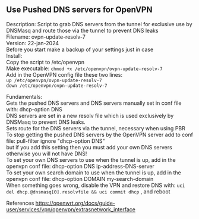 ## Use Pushed DNS servers for OpenVPN
 Description: Script to grab DNS servers from the tunnel for exclusive use by DNSMasq and route those via the tunnel to prevent DNS leaks  
 Filename: ovpn-update-resolv-7  
 Version: 22-jan-2024  
 Before you start make a backup of your settings just in case  
 Install:  
  Copy the script to /etc/openvpn  
  Make executable: `chmod +x /etc/openvpn/ovpn-update-resolv-7`  
  Add in the OpenVPN config file these two lines:  
   `up /etc/openvpn/ovpn-update-resolv-7`  
   `down /etc/openvpn/ovpn-update-resolv-7`  
    
 Fundamentals:  
  Gets the pushed DNS servers and DNS servers manually set in conf file with: dhcp-option DNS <ip-address-of-DNS-server>  
  DNS servers are set in a new resolv file which is used exclusively by DNSMasq to prevent DNS leaks.  
  Sets route for the DNS servers via the tunnel, necessary when using PBR  
  To stop getting the pushed DNS servers by the OpenVPN server add to conf file: pull-filter ignore "dhcp-option DNS"  
     but if you add this setting then you must add your own DNS servers otherwise you will not have DNS!  
  To set your own DNS servers to use when the tunnel is up, add in the openvpn conf file: dhcp-option DNS ip-address-DNS-server  
  To set your own search domain to use when the tunnel is up, add in the openvpn conf file: dhcp-option DOMAIN my-search-domain  
  When something goes wrong, disable the VPN and restore DNS with: `uci del dhcp.@dnsmasq[0].resolvfile && uci commit dhcp` , and reboot  

References
 https://openwrt.org/docs/guide-user/services/vpn/openvpn/extrasnetwork_interface 

